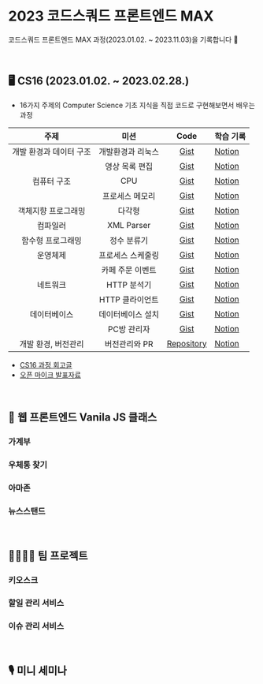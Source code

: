 # 2023 코드스쿼드 프론트엔드 MAX

코드스쿼드 프론트엔드 MAX 과정(2023.01.02. ~ 2023.11.03)을 기록합니다 🐾

<br />

## 🖥 CS16 (2023.01.02. ~ 2023.02.28.)

- 16가지 주제의 Computer Science 기초 지식을 직접 코드로 구현해보면서 배우는 과정

|               주제                | 미션              | Code                                                                     | 학습 기록                                                                 |
|:---------------------------------:| :-----------------: | :------------------------------------------------------------------------: | ------------------------------------------------------------------------- |
|      개발 환경과 데이터 구조| 개발환경과 리눅스 | [Gist](https://gist.github.com/youzysu/0c0370cb4fd5196b4b2eb95946e7ce0f) | [Notion](https://flash-watcher-226.notion.site/CS01-98727965f28d4498b5159992adfdb90b?pvs=4)     |
|           | 영상 목록 편집    | [Gist](https://gist.github.com/youzysu/3c14c1065078073934294a96f779d449) | [Notion](https://flash-watcher-226.notion.site/CS02-8082ea277a0d4fdd832f064da995817a?pvs=4)     |
| 컴퓨터 구조 | CPU | [Gist](https://gist.github.com/youzysu/1968bb637c15d0e78f08556597edfee4) | [Notion](https://flash-watcher-226.notion.site/CS03-CPU-bcc7953fe1d24de5b0c43060ebbf2e35?pvs=4) |
|                                   | 프로세스 메모리   | [Gist](https://gist.github.com/youzysu/c4d5395ac561128cfcec31232df2c98e) | [Notion](https://flash-watcher-226.notion.site/CS04-0e45559ac55547f2861bc16d5ae1d8bb?pvs=4) |
|    객체지향 프로그래밍 |       다각형            |            [Gist](https://gist.github.com/youzysu/5a09d56bfea227336e6fdc74b8519d9d)    |                  [Notion](https://flash-watcher-226.notion.site/CS05-02a16653b5374b50a7757efd429a6c7f?pvs=4)       |
|                  컴파일러|  XML Parser                 |            [Gist](https://gist.github.com/youzysu/97aff257b1bdadbab8d0496f05544a7d)        |                                                                    [Notion](https://flash-watcher-226.notion.site/CS07-XML-Parser-0d9cfb5d398b412e98dcef62dd85dbe4?pvs=4)       |
| 함수형 프로그래밍            |     정수 분류기              |            [Gist](https://gist.github.com/youzysu/4b3722bb82ebb76eae703aecaa9525f1)                                                              |                                                                    [Notion](https://flash-watcher-226.notion.site/CS08-1cc7b5b4b71f4fce81cfca458c7fee67?pvs=4)       |
|        운영체제  |    프로세스 스케줄링               |            [Gist](https://gist.github.com/youzysu/7b98a55420bdab9a38ddd8abb6b85050)                                                              |                                                                    [Notion](https://flash-watcher-226.notion.site/CS10-2071dc0c91b4442da38847f4e345a02e?pvs=4)       |
| |   카페 주문 이벤트               |            [Gist](https://gist.github.com/youzysu/8a527f22cf3aec97de7c68aacc045055)                                                              |                                                                    [Notion](https://flash-watcher-226.notion.site/CS11-9c571d15bd9a4f80897a9c63dfe80316?pvs=4)       |
|         네트워크 |   HTTP 분석기                |            [Gist](https://gist.github.com/youzysu/c98e3d4913e1288f50f82926a365134b)                                                              |                                                                    [Notion](https://flash-watcher-226.notion.site/CS12-HTTP-2cbf711ebceb4741bcdf8f68d09fe093?pvs=4)       |
|         |   HTTP 클라이언트                |            [Gist](https://gist.github.com/youzysu/a4506c4d6c81d01c6357c1256437665c)                 |                                                 [Notion](https://flash-watcher-226.notion.site/CS13-HTTP-938f0d37305140b8b0e846b720225cd7?pvs=4)       |
| 데이터베이스        |     데이터베이스 설치              |            [Gist](https://gist.github.com/youzysu/b3cab9dddc3c3475fd8f4a3598fe728e)                                                              |                                                                    [Notion](https://flash-watcher-226.notion.site/CS14-d3773a42c47e4323a274fff08c9ed855?pvs=4)       |
|        |       PC방 관리자            |            [Gist](https://gist.github.com/youzysu/427cf3bb1c8caee5eb3f52561812bac3)                                                              |                                                                    [Notion](https://flash-watcher-226.notion.site/CS15-PC-56b4cce6aa774629ab3f3cb876ca460b?pvs=4)       |
|       개발 환경, 버전관리    |    버전관리와 PR            |            [Repository](https://github.com/youzysu/common-mit)                                                              |                                                                    [Notion](https://flash-watcher-226.notion.site/CS16-PR-6ac37e723e524567a46a0e09528228d9?pvs=4)       |

- [CS16 과정 회고글]() 
- [오픈 마이크 발표자료](https://docs.google.com/presentation/d/1gF8wwMawktnkTfeTx8Y7FUoUOef-K6OGYn4EujCBj-8/edit#slide=id.g1f5e40affc0_0_120)

<br />

## 🐥 웹 프론트엔드 Vanila JS 클래스

### 가계부

### 우체통 찾기

### 아마존

### 뉴스스탠드

<br />

## 👨‍👩‍👧‍👦 팀 프로젝트

### 키오스크
### 할일 관리 서비스
### 이슈 관리 서비스

<br />

## 🎙 미니 세미나
